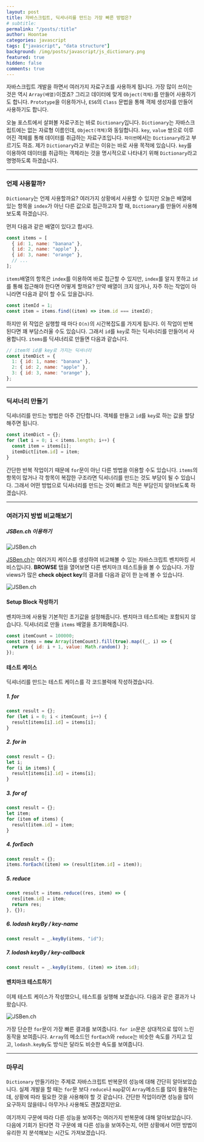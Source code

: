 ```yaml
---
layout: post
title: 자바스크립트, 딕셔너리를 만드는 가장 빠른 방법은?
# subtitle:
permalink: "/posts/:title"
author: Hoontae
categories: javascript
tags: ["javascript", "data structure"]
background: /img/posts/javascript/js_dictionary.png
featured: true
hidden: false
comments: true
---
```


자바스크립트 개발을 하면서 여러가지 자료구조를 사용하게 됩니다. 가장 많이 쓰이는 것은 역시 `Array(배열)`이겠죠? 그리고 데이터에 맞게 `Object(객체)`를 만들어 사용하기도 합니다. `Prototype`을 이용하거나, `ES6`의 `Class` 문법을 통해 객체 생성자를 만들어 사용하기도 합니다.

오늘 포스트에서 살펴볼 자료구조는 바로 `Dictionary`입니다. `Dictionary`는 자바스크립트에는 없는 자료형 이름인데, `Object(객체)`와 동일합니다. `key`, `value` 쌍으로 이루어진 객체를 통해 데이터를 취급하는 자료구조입니다. `파이썬`에서는 `Dictionary`라고 부르기도 하죠. 제가 `Dictionary`라고 부르는 이유는 바로 사용 목적에 있습니다. `key`를 이용하여 데이터를 취급하는 객체라는 것을 명시적으로 나타내기 위해 `Dictionary`라고 명명하도록 하겠습니다.

---

### 언제 사용할까?

`Dictionary`는 언제 사용할까요? 여러가지 상황에서 사용할 수 있지만 오늘은 배열에 있는 항목을 `index`가 아닌 다른 값으로 접근하고자 할 때, `Dictionary`를 만들어 사용해 보도록 하겠습니다.

먼저 다음과 같은 배열이 있다고 합시다.

```js
const items = [
  { id: 1, name: "banana" },
  { id: 2, name: "apple" },
  { id: 3, name: "orange" },
  // ...
];
```

`items`배열의 항목은 `index`를 이용하여 바로 접근할 수 있지만, `index`를 알지 못하고 `id`를 통해 접근해야 한다면 어떻게 할까요? 만약 배열이 크지 않거나, 자주 하는 작업이 아니라면 다음과 같이 할 수도 있을겁니다.

```js
const itemId = 1;
const item = items.find((item) => item.id === itemId);
```

하지만 위 작업은 실행할 때 마다 `O(n)`의 시간복잡도를 가지게 됩니다. 이 작업이 반복된다면 꽤 부담스러울 수도 있습니다. 그래서 `id`를 `key`로 하는 딕셔너리를 만들어서 사용합니다. `items`를 딕셔너리로 만들면 다음과 같습니다.

```js
// item의 id를 key로 가지는 딕셔너리
const itemDict = {
  1: { id: 1, name: "banana" },
  2: { id: 2, name: "apple" },
  3: { id: 3, name: "orange" },
};
```

---

### 딕셔너리 만들기

딕셔너리를 만드는 방법은 아주 간단합니다. 객체를 만들고 `id`를 `key`로 하는 값을 할당해주면 됩니다.

```js
const itemDict = {};
for (let i = 0; i < items.length; i++) {
  const item = items[i];
  itemDict[item.id] = item;
}
```

간단한 반복 작업이기 때문에 `for`문이 아닌 다른 방법을 이용할 수도 있습니다. `items`의 항목이 많거나 각 항목이 복잡한 구조라면 딕셔너리를 만드는 것도 부담이 될 수 있습니다. 그래서 어떤 방법으로 딕셔너리를 만드는 것이 빠르고 적은 부담인지 알아보도록 하겠습니다.

---

### 여러가지 방법 비교해보기

##### JSBen.ch 이용하기

![JSBen.ch](/img/posts/javascript/js_jsben.ch.png)

[JSBen.ch](https://jsben.ch/)는 여러가지 케이스를 생성하여 비교해볼 수 있는 자바스크립트 벤치마킹 서비스입니다. **BROWSE** 탭을 열어보면 다른 벤치마크 테스트들을 볼 수 있습니다. 가장 views가 많은 **check object key**의 결과를 다음과 같이 한 눈에 볼 수 있습니다.

![JSBen.ch](/img/posts/javascript/js_jsben.ch_check_object_key.png)

#### Setup Block 작성하기

벤치마크에 사용될 기본적인 초기값을 설정해줍니다. 벤치마크 테스트에는 포함되지 않습니다. 딕셔너리로 만들 `items` 배열을 초기화해줍니다.

```js
const itemCount = 100000;
const items = new Array(itemCount).fill(true).map((_, i) => {
  return { id: i + 1, value: Math.random() };
});
```

#### 테스트 케이스

딕셔너리를 만드는 테스트 케이스를 각 코드블럭에 작성하겠습니다.

##### 1. for

```js
const result = {};
for (let i = 0; i < itemCount; i++) {
  result[items[i].id] = items[i];
}
```

##### 2. for in

```js
const result = {};
let i;
for (i in items) {
  result[items[i].id] = items[i];
}
```

##### 3. for of

```js
const result = {};
let item;
for (item of items) {
  result[item.id] = item;
}
```

##### 4. forEach

```js
const result = {};
items.forEach((item) => (result[item.id] = item));
```

##### 5. reduce

```js
const result = items.reduce((res, item) => {
  res[item.id] = item;
  return res;
}, {});
```

##### 6. lodash keyBy / key-name

```js
const result = _.keyBy(items, "id");
```

##### 7. lodash keyBy / key-callback

```js
const result = _.keyBy(items, (item) => item.id);
```

#### 벤치마크 테스트하기

이제 테스트 케이스가 작성했으니, 테스트를 실행해 보겠습니다. 다음과 같은 결과가 나왔습니다.

![JSBen.ch](/img/posts/javascript/js_jsben.ch_result_1.png)

가장 단순한 `for`문이 가장 빠른 결과를 보여줍니다. `for in`문은 상대적으로 많이 느린 동작을 보여줍니다. `Array`의 메소드인 `forEach`와 `reduce`는 비슷한 속도를 가지고 있고, `lodash.keyBy`도 방식은 달라도 비슷한 속도를 보여줍니다.

---

### 마무리

`Dictionary` 만들기라는 주제로 자바스크립트 반복문의 성능에 대해 간단히 알아보았습니다. 실제 개발을 할 때는 `for`문 보다 `reduce`나 `map`같이 `Array`메소드를 많이 활용하는데, 상황에 따라 필요한 것을 사용해야 할 것 같습니다. 간단한 작업이라면 성능을 많이 요구하지 않을테니 아무거나 사용해도 괜찮겠지만요.

여기까지 구문에 따라 다른 성능을 보여주는 여러가지 반복문에 대해 알아보았습니다. 다음에 기회가 된다면 각 구문에 왜 다른 성능을 보여주는지, 어떤 상황에서 어떤 방법이 유리한 지 분석해보는 시간도 가져보겠습니다.
